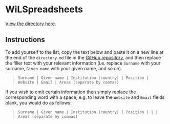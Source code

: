 # WiLSpreadsheets

[View the directory here](directory.md).

## Instructions

To add yourself to the list, copy the text below and paste it on a new line at the end of the `directory.md` file in the [GitHub repository](https://github.com/WomeninLogic/WiLSpreadsheets), and then replace the filler text with your relevant information (i.e. replace `Surname` with your surname, `Given name` with your given name, and so on).

> ```Surname | Given name | Institution (country) | Position | Website | Email | Areas (separate by commas)```

If you wish to omit certain information then simply replace the corresponding word with a space, e.g. to leave the `Website` and `Email` fields blank, you would do as follows:

> ```Surname | Given name | Institution (country) | Position | | | Areas (separate by commas)```

